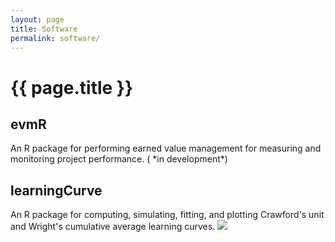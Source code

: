 ```yaml
---
layout: page
title: Software
permalink: software/
---
```



<h1 class="post-title">{{ page.title }} </h1>

<h2> evmR <a href="https://github.com/bradleyboehmke/evmR" style="color:#303030;"><i class="fa fa-github" style="font-size:.75em"></i></a></h2>
An R package for performing earned value management for measuring and monitoring project performance. (<i class="fa fa-spinner fa-pulse fa-3x fa-fw" style="font-size:.75em"></i> *in development*)

<br>


<h2> learningCurve 
  <a href="https://github.com/bradleyboehmke/learningCurve" style="color:#303030;">
    <i class="fa fa-github" style="font-size:.75em"></i>
  </a>
</h2>

An R package for computing, simulating, fitting, and plotting Crawford's unit and Wright's cumulative average learning curves. <a href="https://cran.rstudio.com/web/packages/learningCurve/index.html"><img src="http://www.r-pkg.org/badges/version/learningCurve"></a>

